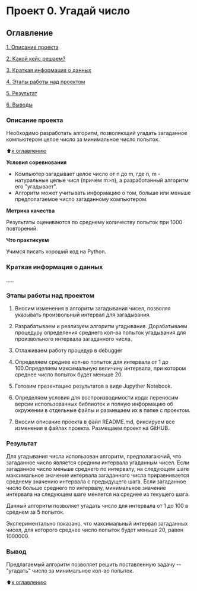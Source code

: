 # **Проект 0. Угадай число**

## **Оглавление**
[1. Описание проекта](https://github.com/kostritsky/sf_data_science/tree/main/project_0/README.md#Описание-проекта)

[2. Какой кейс решаем?](https://github.com/kostritsky/sf_data_science/tree/main/project_0/README.md#Какой-кейс-решаем)

[3. Краткая информация о данных](https://github.com/kostritsky/sf_data_science/tree/main/project_0/README.md#Краткая-информация-о-данных)

[4. Этапы работы над проектом](https://github.com/kostritsky/sf_data_science/tree/main/project_0/README.md#Этапы-работы-над-проектом)

[5. Результат](https://github.com/kostritsky/sf_data_science/tree/main/project_0/README.md#Результат)

[6. Выводы](https://github.com/kostritsky/sf_data_science/tree/main/project_0/README.md#Выводы)

### **Описание проекта**
Необходимо разработать алгоритм, позволяющий угадать загаданное компьютером целое число за минимальное число попыток.

:arrow_up:[к оглавлению](https://github.com/kostritsky/sf_data_science/tree/main/project_0/README.md#Оглавление)

**Условия соревнования**
- Компьютер загадывает целое число от n до m, где n, m - натуральные целые числ (причем m>n), а разработанный алгоритм его "угадывает". 
- Алгоритм может учитывать информацию о том, больше или меньше предполагаемое число загаданному компьютером.

**Метрика качества**

Результаты оцениваются по среднему количеству попыток при 1000 повторений.

**Что практикуем**

Учимся писать хороший код на Python.

### **Краткая информация о данных**
.....

### **Этапы работы над проектом**


1. Вносим изменения в алгоритм загадывания чисел, позволяя указывать произвольный интервал для загадывания.

2. Разрабатываем и реализуем алгоритм угадывания. Дорабатываем процедуру определения среднего кол-ва попыток угадывания для произвольного интервала загаданного числа.

3. Отлаживаем работу процедур в debugger

4. Определяем среднее кол-во попыток для интервала от 1 до 100.Определяем максимальную величину интервала, при котором среднее число попыток будет меньше 20.

5. Готовим презентацию результатов в виде Jupyther Notebook. 

6. Определяем условия для воспроизводимости кода: переносим версии использованных библиотек и полную информацию об окружении в отдельные файлы и размещаем их в папке с проектом.

7. Вносим описание проекта в файл README.md, фиксируем все изменения в файлах проекта. Размещаем проект на GitHUB.

### **Результат**

Для угадывания числа использован алгоритм, предполагаючий, что загаданное число является средним интервала угаданным чисел. Если загаданное число меньше среднего по интервалу, на следующем шаге максимальное значение интервала загаданного числа приравнивается среднему значению интервала с предыдущего шага. Если загаданное число больше среднего по интервалу, минимальное значение интервала на следующем шаге меняется на среднее из текущего шага.

Данный алгоритм позволяет угадать число для интервала от 1 до 100 в среднем за 5 попыток. 

Экспериментально показано, что максимальный интервал загаданных чисел, для которого среднее число попыток будет меньше 20, равен 1000000.

### **Вывод**
 Предлагаемый алгоритм позволяет решить поставленную задачу -- "угадать" число за минимальное кол-во попыток.





:arrow_up:[к оглавлению](https://github.com/kostritsky/sf_data_science/tree/main/project_0/README.md#Оглавление)
